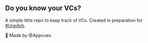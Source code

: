 ## Do you know your VCs?

A simple little repo to keep track of VCs. Created in preparation for [#Unpitch](http://unpitch.org).


:rocket: Made by @Appcues
